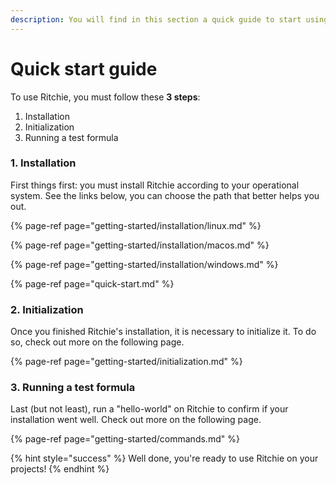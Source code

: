 ```yaml
---
description: You will find in this section a quick guide to start using Ritchie.
---
```


# Quick start guide

To use Ritchie, you must follow these **3 steps**: 

1. Installation
2. Initialization
3. Running a test formula 

### **1. Installation** 

First things first: you must install Ritchie according to your operational system. See the links below, you can choose the path that better helps you out.

{% page-ref page="getting-started/installation/linux.md" %}

{% page-ref page="getting-started/installation/macos.md" %}

{% page-ref page="getting-started/installation/windows.md" %}

{% page-ref page="quick-start.md" %}

### **2. Initialization** 

Once you finished Ritchie's installation, it is necessary to initialize it. To do so,  check out more on the following  page. 

{% page-ref page="getting-started/initialization.md" %}

### **3. Running a test formula**

Last \(but not least\), run a "hello-world" on Ritchie to confirm if your installation went well. Check out more on the following page. 

{% page-ref page="getting-started/commands.md" %}

{% hint style="success" %}
Well done, you're ready to use Ritchie on your projects! 
{% endhint %}

